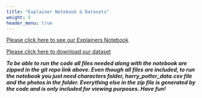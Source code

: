 ```yaml
---
title: "Explainer Notebook & Datasets"
weight: 5
header_menu: true
---
```



[Please click here to see our Explainers Notebook](https://nbviewer.org/github/berglind1707/Harry-Potter-Data/blob/main/harry_potter_explainers_notebook.ipynb)


[Please click here to download our dataset](https://github.com/berglind1707/Harry-Potter-Data/blob/main/harry_potter_social_graphs.zip)

**_To be able to run the code all files needed along with the notebook are zipped in the git repo link above.
Even though all files are included, to run the notebook you just need characters folder, harry_potter_data.csv file and the photos in the folder.
Everything else in the zip file is generated by the code and is only included for viewing purposes. Have fun!_**




